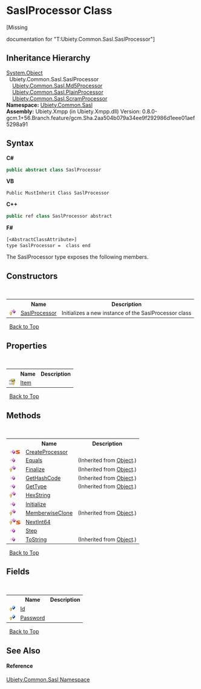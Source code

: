 # SaslProcessor Class
 

\[Missing <summary> documentation for "T:Ubiety.Common.Sasl.SaslProcessor"\]


## Inheritance Hierarchy
<a href="http://msdn2.microsoft.com/en-us/library/e5kfa45b" target="_blank">System.Object</a><br />&nbsp;&nbsp;Ubiety.Common.Sasl.SaslProcessor<br />&nbsp;&nbsp;&nbsp;&nbsp;<a href="0932c792-b629-8b64-552e-671dd7f9ce4d">Ubiety.Common.Sasl.Md5Processor</a><br />&nbsp;&nbsp;&nbsp;&nbsp;<a href="807a6550-8874-db88-ec3e-f4db571b5f1b">Ubiety.Common.Sasl.PlainProcessor</a><br />&nbsp;&nbsp;&nbsp;&nbsp;<a href="0b7b7bfd-434c-03e5-50db-fb12e68f7434">Ubiety.Common.Sasl.ScramProcessor</a><br />
**Namespace:**&nbsp;<a href="cd4c5a69-1ab4-14a6-950f-4a758c4f8386">Ubiety.Common.Sasl</a><br />**Assembly:**&nbsp;Ubiety.Xmpp (in Ubiety.Xmpp.dll) Version: 0.8.0-gcm.1+56.Branch.feature/gcm.Sha.2aa504b079a34ee9f292986d1eee01aef5298a91

## Syntax

**C#**<br />
``` C#
public abstract class SaslProcessor
```

**VB**<br />
``` VB
Public MustInherit Class SaslProcessor
```

**C++**<br />
``` C++
public ref class SaslProcessor abstract
```

**F#**<br />
``` F#
[<AbstractClassAttribute>]
type SaslProcessor =  class end
```

The SaslProcessor type exposes the following members.


## Constructors
&nbsp;<table><tr><th></th><th>Name</th><th>Description</th></tr><tr><td>![Protected method](media/protmethod.gif "Protected method")</td><td><a href="2d2ff73f-09b4-18d9-4f2b-a692cc55df4b">SaslProcessor</a></td><td>
Initializes a new instance of the SaslProcessor class</td></tr></table>&nbsp;
<a href="#saslprocessor-class">Back to Top</a>

## Properties
&nbsp;<table><tr><th></th><th>Name</th><th>Description</th></tr><tr><td>![Protected property](media/protproperty.gif "Protected property")</td><td><a href="8d7e1af3-62f0-1936-ae2c-da93df6a57a8">Item</a></td><td /></tr></table>&nbsp;
<a href="#saslprocessor-class">Back to Top</a>

## Methods
&nbsp;<table><tr><th></th><th>Name</th><th>Description</th></tr><tr><td>![Public method](media/pubmethod.gif "Public method")![Static member](media/static.gif "Static member")</td><td><a href="deac9cd0-7f1d-c0bd-bc3a-267f1fed812d">CreateProcessor</a></td><td /></tr><tr><td>![Public method](media/pubmethod.gif "Public method")</td><td><a href="http://msdn2.microsoft.com/en-us/library/bsc2ak47" target="_blank">Equals</a></td><td> (Inherited from <a href="http://msdn2.microsoft.com/en-us/library/e5kfa45b" target="_blank">Object</a>.)</td></tr><tr><td>![Protected method](media/protmethod.gif "Protected method")</td><td><a href="http://msdn2.microsoft.com/en-us/library/4k87zsw7" target="_blank">Finalize</a></td><td> (Inherited from <a href="http://msdn2.microsoft.com/en-us/library/e5kfa45b" target="_blank">Object</a>.)</td></tr><tr><td>![Public method](media/pubmethod.gif "Public method")</td><td><a href="http://msdn2.microsoft.com/en-us/library/zdee4b3y" target="_blank">GetHashCode</a></td><td> (Inherited from <a href="http://msdn2.microsoft.com/en-us/library/e5kfa45b" target="_blank">Object</a>.)</td></tr><tr><td>![Public method](media/pubmethod.gif "Public method")</td><td><a href="http://msdn2.microsoft.com/en-us/library/dfwy45w9" target="_blank">GetType</a></td><td> (Inherited from <a href="http://msdn2.microsoft.com/en-us/library/e5kfa45b" target="_blank">Object</a>.)</td></tr><tr><td>![Protected method](media/protmethod.gif "Protected method")</td><td><a href="23f2d621-181a-8125-86cf-2f8e28ca6291">HexString</a></td><td /></tr><tr><td>![Public method](media/pubmethod.gif "Public method")</td><td><a href="a37ca787-fa87-20b8-1ef1-4e7c26784e2f">Initialize</a></td><td /></tr><tr><td>![Protected method](media/protmethod.gif "Protected method")</td><td><a href="http://msdn2.microsoft.com/en-us/library/57ctke0a" target="_blank">MemberwiseClone</a></td><td> (Inherited from <a href="http://msdn2.microsoft.com/en-us/library/e5kfa45b" target="_blank">Object</a>.)</td></tr><tr><td>![Protected method](media/protmethod.gif "Protected method")![Static member](media/static.gif "Static member")</td><td><a href="b4dfbb0d-fb6e-e4fd-c675-53fcb581537e">NextInt64</a></td><td /></tr><tr><td>![Public method](media/pubmethod.gif "Public method")</td><td><a href="aaddc82c-ba0e-2f14-ce9d-7fb8c63bbd51">Step</a></td><td /></tr><tr><td>![Public method](media/pubmethod.gif "Public method")</td><td><a href="http://msdn2.microsoft.com/en-us/library/7bxwbwt2" target="_blank">ToString</a></td><td> (Inherited from <a href="http://msdn2.microsoft.com/en-us/library/e5kfa45b" target="_blank">Object</a>.)</td></tr></table>&nbsp;
<a href="#saslprocessor-class">Back to Top</a>

## Fields
&nbsp;<table><tr><th></th><th>Name</th><th>Description</th></tr><tr><td>![Protected field](media/protfield.gif "Protected field")</td><td><a href="7d4e707f-def5-5a40-7ed4-d2105a2b1e92">Id</a></td><td /></tr><tr><td>![Protected field](media/protfield.gif "Protected field")</td><td><a href="bce2ce0f-7a8c-29d2-d975-34ce2e65d6ea">Password</a></td><td /></tr></table>&nbsp;
<a href="#saslprocessor-class">Back to Top</a>

## See Also


#### Reference
<a href="cd4c5a69-1ab4-14a6-950f-4a758c4f8386">Ubiety.Common.Sasl Namespace</a><br />